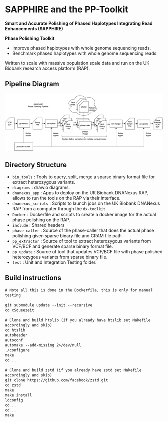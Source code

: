 # SAPPHIRE and the PP-Toolkit

**Smart and Accurate Polishing of Phased Haplotypes Integrating Read Enhancements (SAPPHIRE)**

**Phase Polishing Toolkit**

- Improve phased haplotypes with whole genome sequencing reads.
- Benchmark phased haplotypes with whole genome sequencing reads.

Written to scale with massive population scale data and run on the UK Biobank research access platform (RAP).

## Pipeline Diagram

![SAPPHIRE Pipeline](diagrams/pipeline.drawio.png)

## Directory Structure

- `bin_tools` : Tools to query, split, merge a sparse binary format file for extract heterozygous variants.
- `diagrams` : drawio diagrams.
- `dnanexus_app` : Apps to deploy on the UK Biobank DNANexus RAP, allows to run the tools on the RAP via their interface.
- `dnanexus_scripts` : Scripts to launch jobs on the UK Biobank DNANexus RAP from a computer through the `dx-toolkit`.
- `Docker` : Dockerfile and scripts to create a docker image for the actual phase polishing on the RAP.
- `include` : Shared headers
- `phase-caller` : Source of the phase-caller that does the actual phase polishing given sparse binary file and CRAM file path
- `pp_extractor` : Source of tool to extract heterozygous variants from VCF/BCF and generate sparse binary format file.
- `pp_update` : Source of tool that updates VCF/BCF file with phase polished heterozygous variants from sparse binary file.
- `test` : Unit and Integration Testing folder.

## Build instructions

```shell
# Note all this is done in the Dockerfile, this is only for manual testing

git submodule update --init --recursive
cd xSqueezeit

# Clone and build htslib (if you already have htslib set Makefile accordingly and skip)
cd htslib
autoheader
autoconf
automake --add-missing 2>/dev/null
./configure
make
cd ..

# Clone and build zstd (if you already have zstd set Makefile accordingly and skip)
git clone https://github.com/facebook/zstd.git
cd zstd
make
make install
ldconfig
cd ..
cd ..
make
```

